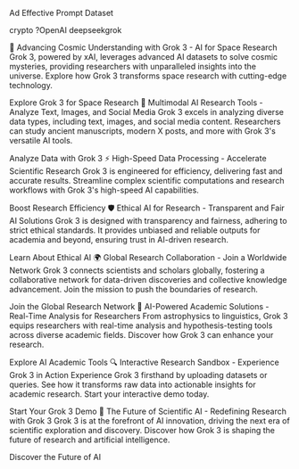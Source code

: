 Ad Effective Prompt Dataset

crypto ?OpenAI deepseekgrok 

🌌 Advancing Cosmic Understanding with Grok 3 - AI for Space Research
Grok 3, powered by xAI, leverages advanced AI datasets to solve cosmic mysteries, providing researchers with unparalleled insights into the universe. Explore how Grok 3 transforms space research with cutting-edge technology.

Explore Grok 3 for Space Research
📡 Multimodal AI Research Tools - Analyze Text, Images, and Social Media
Grok 3 excels in analyzing diverse data types, including text, images, and social media content. Researchers can study ancient manuscripts, modern X posts, and more with Grok 3's versatile AI tools.

Analyze Data with Grok 3
⚡ High-Speed Data Processing - Accelerate Scientific Research
Grok 3 is engineered for efficiency, delivering fast and accurate results. Streamline complex scientific computations and research workflows with Grok 3's high-speed AI capabilities.

Boost Research Efficiency
🛡️ Ethical AI for Research - Transparent and Fair AI Solutions
Grok 3 is designed with transparency and fairness, adhering to strict ethical standards. It provides unbiased and reliable outputs for academia and beyond, ensuring trust in AI-driven research.

Learn About Ethical AI
🌍 Global Research Collaboration - Join a Worldwide Network
Grok 3 connects scientists and scholars globally, fostering a collaborative network for data-driven discoveries and collective knowledge advancement. Join the mission to push the boundaries of research.

Join the Global Research Network
🧠 AI-Powered Academic Solutions - Real-Time Analysis for Researchers
From astrophysics to linguistics, Grok 3 equips researchers with real-time analysis and hypothesis-testing tools across diverse academic fields. Discover how Grok 3 can enhance your research.

Explore AI Academic Tools
🔍 Interactive Research Sandbox - Experience Grok 3 in Action
Experience Grok 3 firsthand by uploading datasets or queries. See how it transforms raw data into actionable insights for academic research. Start your interactive demo today.

Start Your Grok 3 Demo
🚀 The Future of Scientific AI - Redefining Research with Grok 3
Grok 3 is at the forefront of AI innovation, driving the next era of scientific exploration and discovery. Discover how Grok 3 is shaping the future of research and artificial intelligence.

Discover the Future of AI
